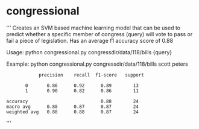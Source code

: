 # congressional
'''
Creates an SVM based machine learning model that can be used to predict whether a specific member of congress (query) will vote to pass or fail a piece of legislation. Has an average f1 accuracy score of 0.88

Usage:
python congressional.py congressdir/data/118/bills {query}

Example:
python congressional.py congressdir/data/118/bills scott peters

                precision    recall  f1-score   support

           0       0.86      0.92      0.89        13
           1       0.90      0.82      0.86        11

    accuracy                           0.88        24
    macro avg      0.88      0.87      0.87        24
    weighted avg   0.88      0.88      0.87        24


'''
